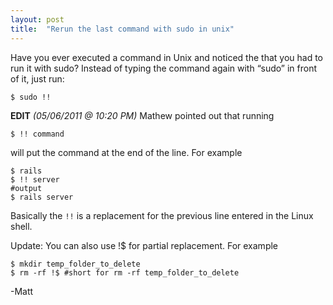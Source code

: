 ```yaml
---
layout: post
title:  "Rerun the last command with sudo in unix"
---
```


Have you ever executed a command in Unix and noticed the that you had to run it with sudo?
Instead of typing the command again with “sudo” in front of it, just run:

	$ sudo !!

**EDIT** <i>(05/06/2011 @ 10:20 PM)</i>
Mathew pointed out that running

	$ !! command

will put the command at the end of the line. For example

	$ rails
	$ !! server
	#output
	$ rails server

Basically the <code>!!</code> is a replacement for the previous line entered in the Linux shell.

Update:
You can also use !$ for partial replacement. For example

	$ mkdir temp_folder_to_delete
	$ rm -rf !$ #short for rm -rf temp_folder_to_delete

-Matt